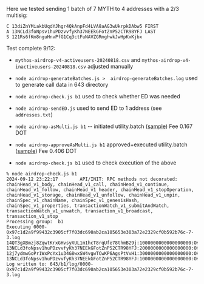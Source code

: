 
Here we tested sending 1 batch of 7 MYTH to 4 addresses with a 2/3 multisig:

```
C 13diZnYMiakbUqdYJhgr4QkAnpFd4LVA8aAG3wUkrpkDAbw5 FIRST
A 13NCLd3foNpsv1huPDzvvfyKh37NEEkGFotZnP52CTR98YFJ LAST
S 121Rs6fKm8nguHnvPfG1Cq3ctFuNAVZGRmghwkJwHpKxKjbx
```

Test complete 9/12:
* `mythos-airdrop-v4-activeusers-20240818.csv` and `mythos-airdrop-v4-inactiveusers-20240818.csv` adjusted manually

* `node airdrop-generateBatches.js >  airdrop-generateBatches.log` used to generate call data in 643 directory

* `node airdrop-check.js b1` used to check whether ED was needed

* `node airdrop-sendED.js` used to send ED to  1 address (see `addresses.txt`)

* `node airdrop-asMulti.js b1` -- initiated utility.batch ([sample](https://assethub-polkadot.subscan.io/extrinsic/7114457-2))
Fee 0.167 DOT

* `node airdrop-approveAsMulti.js b1` approved+executed utility.batch ([sample](https://assethub-polkadot.subscan.io/extrinsic/7114461-2))  Fee 0.406 DOT

* `node airdrop-check.js b1` used to check execution of the above

```
% node airdrop-check.js b1
2024-09-12 23:22:17        API/INIT: RPC methods not decorated: chainHead_v1_body, chainHead_v1_call, chainHead_v1_continue, chainHead_v1_follow, chainHead_v1_header, chainHead_v1_stopOperation, chainHead_v1_storage, chainHead_v1_unfollow, chainHead_v1_unpin, chainSpec_v1_chainName, chainSpec_v1_genesisHash, chainSpec_v1_properties, transactionWatch_v1_submitAndWatch, transactionWatch_v1_unwatch, transaction_v1_broadcast, transaction_v1_stop
Processing group:  b1
Executing 0000-0x97c1d2a9f99432c3905cf7f03dc690ab2ca105653e303a72e2329cf0b592b76c-7-3.log
14QT3gXBmzj8ZqwtKrxGHvsyXUL1m1hcT8rqUfe78thmB29j:1000000000000000000:OKDOT:OKMYTH
13NCLd3foNpsv1huPDzvvfyKh37NEEkGFotZnP52CTR98YFJ:2000000000000000000:OKDOT:OKMYTH
12j7ydmwGoPr1WxPcYx1u34G8wxSW4vgwTCwKP6AgsPtVvH1:3000000000000000000:OKDOT:OKMYTH
13NCLd3foNpsv1huPDzvvfyKh37NEEkGFotZnP52CTR98YFJ:1000000000000000000:OKDOT:OKMYTH
Log written to: 643/b1/log/0000-0x97c1d2a9f99432c3905cf7f03dc690ab2ca105653e303a72e2329cf0b592b76c-7-3.log
```
